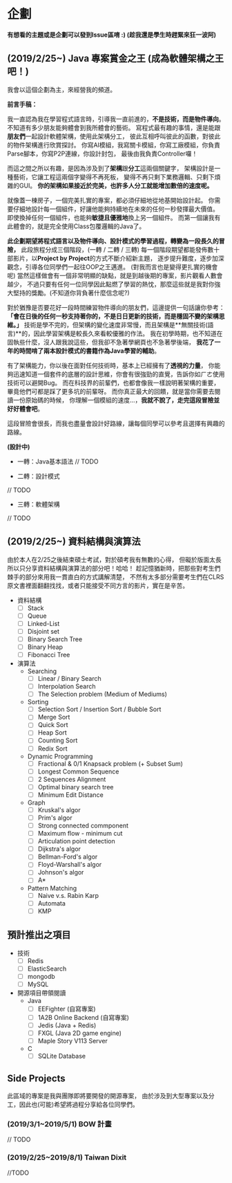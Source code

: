 # 企劃

**有想看的主題或是企劃可以發到Issue區唷 :) (趁我還是學生時趕緊來狂一波阿)**

## (2019/2/25~) Java 專案賞金之王 (成為軟體架構之王吧！) 

我會以這個企劃為主，來經營我的頻道。

**前言手稿：**

我一直認為我在學習程式語言時，引導我一直前進的，**不是技術，而是物件導向**。
不知道有多少朋友能夠體會到我所體會的藝術。
寫程式最有趣的事情，還是能跟**朋友們**一起設計軟體架構，使用此架構分工，
彼此互相呼叫彼此的函數，對彼此的物件架構進行欣賞探討。
你寫AI模組，我寫關卡模組，你寫工廠模組，你負責Parse腳本，你寫P2P連線，你設計封包，
最後由我負責Controller囉！

而這之間之所以有趣，是因為涉及到了**架構**跟**分工**這兩個關鍵字，
架構設計是一種藝術，它讓工程這兩個字變得不再死板，
變得不再只剩下業務邏輯、只剩下煩雜的GUI。
**你的架構如果接近於完美，也許多人分工就能增加數倍的速度呢。**

就像蓋一棟房子，一個完美扎實的專案，都必須仔細地從地基開始設計起。
你需要仔細地設計每一個組件，好讓他能夠持續地在未來的任何一秒發揮最大價值。
即使換掉任何一個組件，也能夠**敏捷且優雅地**換上另一個組件。
而第一個讓我有此體會的，就是完全使用Class包覆邏輯的Java了。

**此企劃期望將程式語言以及物件導向、設計模式的學習過程，轉變為一段長久的冒險，**
此段旅程分成三個階段，(一轉 / 二轉 / 三轉)
每一個階段期望都能發佈數十部影片，以**Project by Project**的方式不斷介紹新主題，
逐步提升難度，逐步加深觀念，引導各位同學們一起往OOP之王邁進。 (對我而言也是變得更扎實的機會呢)
當然這樣做會有一個非常明顯的缺點，就是到越後期的專案，影片觀看人數會越少，
不過只要有任何一位同學因此點燃了學習的熱忱，那麼這些就是我對你強大堅持的獎勵。(不知道你背負著什麼信念呢?)

對於猶豫是否要花好一段時間練習物件導向的朋友們，這邊提供一句話讓你參考：
**「會在日後的任何一秒支持著你的，不是日日更新的技術，而是穩固不變的架構思維。」**
技術是學不完的，但架構的變化速度非常慢，而且架構是**無關技術(語言)**的，因此學習架構是較長久來看較優雅的作法。
我在初學時期，也不知道在固執些什麼，沒人跟我說這些，但我卻不急著學網頁也不急著學後端，
**我花了一年的時間啃了兩本設計模式的書籍作為Java學習的輔助**。 

有了架構能力，你以後在面對任何技術時，基本上已經擁有了**透視的力量**，
你能夠迅速知道一個套件的底層的設計思維，你會有很強勁的直覺，告訴你如ㄏㄜ使用技術可以避開Bug。
而在科技界的前輩們，也都會像我一樣說明著架構的重要，畢竟他們可都是踩了更多坑的前輩呀。
而你真正最大的回饋，就是當你需要去閱讀一份原始碼的時候，
你理解一個模組的速度...，**我就不說了，走完這段冒險並好好體會吧**。

這段冒險會很長，而我也盡量會設計好路線，讓每個同學可以參考且選擇有興趣的路線。

**(設計中)**
- 一轉：Java基本語法
// TODO

- 二轉：設計模式

// TODO
- 三轉：軟體架構 

// TODO


## (2019/2/25~) 資料結構與演算法

由於本人在2/25之後結束碩士考試，對於碩考我有無數的心得，
但礙於版面太長所以只分享資料結構與演算法的部分吧！哈哈！
趁記憶猶新時，把那些對考生們棘手的部分來用我一貫直白的方式講解清楚，
不然有太多部分需要考生們在CLRS原文書裡面翻翻找找，或者只能接受不同方言的影片，實在是辛苦。

- 資料結構
    - [ ] Stack
    - [ ] Queue
    - [ ] Linked-List
    - [ ] Disjoint set
    - [ ] Binary Search Tree
    - [ ] Binary Heap
    - [ ] Fibonacci Tree
  
- 演算法
    - Searching
        - [ ] Linear / Binary Search
        - [ ] Interpolation Search
        - [ ] The Selection problem (Medium of Mediums)
    - Sorting
        - [ ] Selection Sort / Insertion Sort / Bubble Sort 
        - [ ] Merge Sort
        - [ ] Quick Sort
        - [ ] Heap Sort
        - [ ] Counting Sort
        - [ ] Redix Sort
    - Dynamic Programming
        - [ ] Fractional & 0/1 Knapsack problem (+ Subset Sum)
        - [ ] Longest Common Sequence
        - [ ] 2 Sequences Alignment
        - [ ] Optimal binary search tree
        - [ ] Minimum Edit Distance
    - Graph
        - [ ] Kruskal's algor
        - [ ] Prim's algor
        - [ ] Strong connected commponent
        - [ ] Maximum flow - minimum cut
        - [ ] Articulation point detection
        - [ ] Dijkstra's algor
        - [ ] Bellman-Ford's algor
        - [ ] Floyd-Warshall's algor
        - [ ] Johnson's algor
        - [ ] A*
    - Pattern Matching
        - [ ] Naive v.s. Rabin Karp
        - [ ] Automata
        - [ ] KMP
        
## 預計推出之項目 

- 技術
    - [ ] Redis 
    - [ ] ElasticSearch
    - [ ] mongodb
    - [ ] MySQL
- 開源項目帶領閱讀
    - Java
        - [ ] EEFighter (自寫專案)
        - [ ] 1A2B Online Backend (自寫專案)
        - [ ] Jedis (Java + Redis)
        - [ ] FXGL (Java 2D game engine)
        - [ ] Maple Story V113 Server
    - C
        - [ ] SQLite Database 

## Side Projects

此區域的專案是我與團隊即將要開發的開源專案，
由於涉及到大型專案以及分工，因此也(可能)希望將過程分享給各位同學們。

### (2019/3/1~2019/5/1) BOW 計畫

// TODO

### (2019/2/25~2019/8/1) Taiwan Dixit

//TODO 
